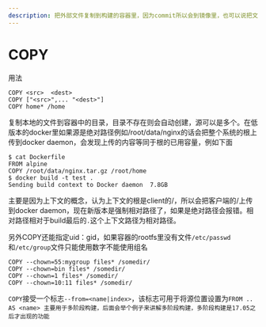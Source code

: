 ```yaml
---
description: 把外部文件复制到构建的容器里，因为commit所以会到镜像里，也可以说把文件复制到镜像里
---
```


# COPY

用法

```text
COPY <src>  <dest>  
COPY ["<src>",... "<dest>"]  
COPY home* /home
```

复制本地的文件到容器中的目录，目录不存在则会自动创建，源可以是多个。在低版本的docker里如果源是绝对路径例如/root/data/nginx的话会把整个系统的根上传到docker daemon，会发现上传的内容等同于根的已用容量，例如下面

```text
$ cat Dockerfile
FROM alpine
COPY /root/data/nginx.tar.gz /root/home
$ docker build -t test .
Sending build context to Docker daemon  7.8GB
```

主要是因为上下文的概念，认为上下文的根是client的/，所以会把客户端的/上传到docker daemon，现在新版本是强制相对路径了，如果是绝对路径会报错。相对路径相对于build最后的`.`这个上下文路径为相对路径。

另外COPY还能指定uid：gid，如果容器的rootfs里没有文件`/etc/passwd`和`/etc/group`文件只能使用数字不能使用组名

```text
COPY --chown=55:mygroup files* /somedir/
COPY --chown=bin files* /somedir/
COPY --chown=1 files* /somedir/
COPY --chown=10:11 files* /somedir/
```

 `COPY`接受一个标志`--from=<name|index>`，该标志可用于将源位置设置为`FROM .. AS <name> 主要用于多阶段构建，后面会举个例子来讲解多阶段构建，多阶段构建是17.05之后才出现的功能`

